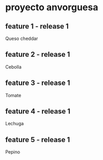 # proyecto anvorguesa

## feature 1 - release 1
Queso cheddar

## feature 2 - release 1
Cebolla

## feature 3 - release 1
Tomate

## feature 4 - release 1
Lechuga

## feature 5 - release 1
Pepino
